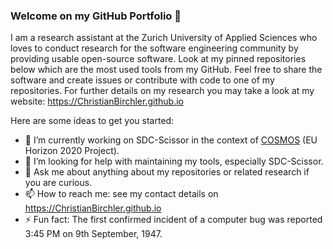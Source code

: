 ### Welcome on my GitHub Portfolio 👋
I am a research assistant at the Zurich University of Applied Sciences who loves to conduct research for the software engineering community by providing usable open-source software. Look at my pinned repositories below which are the most used tools from my GitHub. Feel free to share the software and create issues or contribute with code to one of my repositories. For further details on my research you may take a look at my website: https://ChristianBirchler.github.io

Here are some ideas to get you started:

- 🔭 I’m currently working on SDC-Scissor in the context of [COSMOS](https://www.cosmos-devops.org/) (EU Horizon 2020 Project).
- 🤔 I’m looking for help with maintaining my tools, especially SDC-Scissor.
- 💬 Ask me about anything about my repositories or related research if you are curious.
- 📫 How to reach me: see my contact details on https://ChristianBirchler.github.io
- ⚡ Fun fact: The first confirmed incident of a computer bug was reported 3:45 PM on 9th September, 1947.


